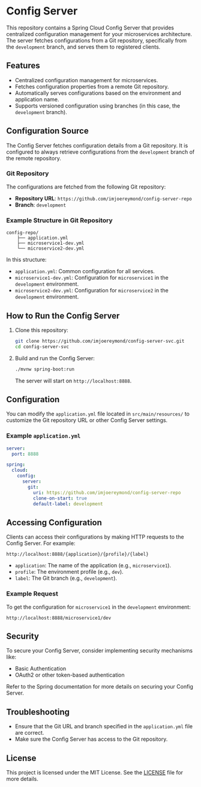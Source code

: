 # Config Server

This repository contains a Spring Cloud Config Server that provides centralized configuration management for your microservices architecture. The server fetches configurations from a Git repository, specifically from the `development` branch, and serves them to registered clients.

## Features

- Centralized configuration management for microservices.
- Fetches configuration properties from a remote Git repository.
- Automatically serves configurations based on the environment and application name.
- Supports versioned configuration using branches (in this case, the `development` branch).

## Configuration Source

The Config Server fetches configuration details from a Git repository. It is configured to always retrieve configurations from the `development` branch of the remote repository.

### Git Repository

The configurations are fetched from the following Git repository:

- **Repository URL**: `https://github.com/imjoereymond/config-server-repo`
- **Branch**: `development`

### Example Structure in Git Repository

```
config-repo/
    ├── application.yml
    ├── microservice1-dev.yml
    └── microservice2-dev.yml
```

In this structure:

- `application.yml`: Common configuration for all services.
- `microservice1-dev.yml`: Configuration for `microservice1` in the `development` environment.
- `microservice2-dev.yml`: Configuration for `microservice2` in the `development` environment.

## How to Run the Config Server

1. Clone this repository:

   ```bash
   git clone https://github.com/imjoereymond/config-server-svc.git
   cd config-server-svc
   ```

2. Build and run the Config Server:

   ```bash
   ./mvnw spring-boot:run
   ```

   The server will start on `http://localhost:8888`.

## Configuration

You can modify the `application.yml` file located in `src/main/resources/` to customize the Git repository URL or other Config Server settings.

### Example `application.yml`

```yaml
server:
  port: 8888

spring:
  cloud:
    config:
      server:
        git:
          uri: https://github.com/imjoereymond/config-server-repo
          clone-on-start: true
          default-label: development
```

## Accessing Configuration

Clients can access their configurations by making HTTP requests to the Config Server. For example:

```
http://localhost:8888/{application}/{profile}/{label}
```

- `application`: The name of the application (e.g., `microservice1`).
- `profile`: The environment profile (e.g., `dev`).
- `label`: The Git branch (e.g., `development`).

### Example Request

To get the configuration for `microservice1` in the `development` environment:

```
http://localhost:8888/microservice1/dev
```

## Security

To secure your Config Server, consider implementing security mechanisms like:

- Basic Authentication
- OAuth2 or other token-based authentication

Refer to the Spring documentation for more details on securing your Config Server.

## Troubleshooting

- Ensure that the Git URL and branch specified in the `application.yml` file are correct.
- Make sure the Config Server has access to the Git repository.

## License

This project is licensed under the MIT License. See the [LICENSE](LICENSE) file for more details.
